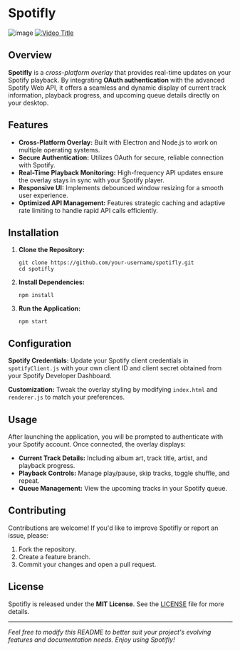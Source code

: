 # Spotifly
![image](https://github.com/user-attachments/assets/17ee7f2b-98bb-4072-82c5-137a79394809)
[![Video Title](https://img.youtube.com/vi/G9GsQCj2kB8/0.jpg)](https://www.youtube.com/watch?v=G9GsQCj2kB8)

<h2>Overview</h2>
  <p>
    <strong>Spotifly</strong> is a <em>cross-platform overlay</em> that provides real-time updates on your Spotify playback. By integrating <strong>OAuth authentication</strong> with the advanced Spotify Web API, it offers a seamless and dynamic display of current track information, playback progress, and upcoming queue details directly on your desktop.
  </p>
  
  <h2>Features</h2>
  <ul>
    <li><strong>Cross-Platform Overlay:</strong> Built with Electron and Node.js to work on multiple operating systems.</li>
    <li><strong>Secure Authentication:</strong> Utilizes OAuth for secure, reliable connection with Spotify.</li>
    <li><strong>Real-Time Playback Monitoring:</strong> High-frequency API updates ensure the overlay stays in sync with your Spotify player.</li>
    <li><strong>Responsive UI:</strong> Implements debounced window resizing for a smooth user experience.</li>
    <li><strong>Optimized API Management:</strong> Features strategic caching and adaptive rate limiting to handle rapid API calls efficiently.</li>
  </ul>
  
  <h2>Installation</h2>
  <ol>
    <li>
      <strong>Clone the Repository:</strong>
      <pre><code>git clone https://github.com/your-username/spotifly.git
cd spotifly</code></pre>
    </li>
    <li>
      <strong>Install Dependencies:</strong>
      <pre><code>npm install</code></pre>
    </li>
    <li>
      <strong>Run the Application:</strong>
      <pre><code>npm start</code></pre>
    </li>
  </ol>
  
  <h2>Configuration</h2>
  <p>
    <strong>Spotify Credentials:</strong> Update your Spotify client credentials in <code>spotifyClient.js</code> with your own client ID and client secret obtained from your Spotify Developer Dashboard.
  </p>
  <p>
    <strong>Customization:</strong> Tweak the overlay styling by modifying <code>index.html</code> and <code>renderer.js</code> to match your preferences.
  </p>
  
  <h2>Usage</h2>
  <p>
    After launching the application, you will be prompted to authenticate with your Spotify account. Once connected, the overlay displays:
  </p>
  <ul>
    <li><strong>Current Track Details:</strong> Including album art, track title, artist, and playback progress.</li>
    <li><strong>Playback Controls:</strong> Manage play/pause, skip tracks, toggle shuffle, and repeat.</li>
    <li><strong>Queue Management:</strong> View the upcoming tracks in your Spotify queue.</li>
  </ul>
  
  <h2>Contributing</h2>
  <p>
    Contributions are welcome! If you'd like to improve Spotifly or report an issue, please:
  </p>
  <ol>
    <li>Fork the repository.</li>
    <li>Create a feature branch.</li>
    <li>Commit your changes and open a pull request.</li>
  </ol>
  
  <h2>License</h2>
  <p>
    Spotifly is released under the <strong>MIT License</strong>. See the <a href="LICENSE">LICENSE</a> file for more details.
  </p>
  
  <hr>
  <p>
    <em>Feel free to modify this README to better suit your project's evolving features and documentation needs. Enjoy using Spotifly!</em>
  </p>
